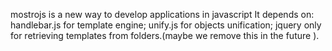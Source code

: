 mostrojs is a new way to develop applications in javascript
It depends on:
handlebar.js for template engine;
unify.js for objects unification;
jquery only for retrieving templates from folders.(maybe we remove this in the future ).

